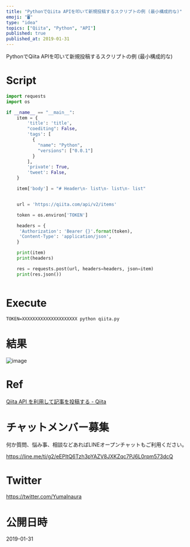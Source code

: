```yaml
---
title: "PythonでQiita APIを叩いて新規投稿するスクリプトの例 (最小構成的な)"
emoji: "🖥"
type: "idea"
topics: ["Qiita", "Python", "API"]
published: true
published_at: 2019-01-31
---
```


PythonでQiita APIを叩いて新規投稿するスクリプトの例 (最小構成的な)


# Script

```py
import requests
import os

if __name__ == "__main__":
    item = {
        'title': 'title',
        "coediting": False,
        'tags': [
          {
            "name": "Python",
            "versions": ["0.0.1"]
          }
        ],
        'private': True,
        'tweet': False,
    }

    item['body'] = "# Header\n- list\n- list\n- list"


    url = 'https://qiita.com/api/v2/items'

    token = os.environ['TOKEN']

    headers = {
     'Authorization': 'Bearer {}'.format(token),
     'Content-Type': 'application/json',
    }

    print(item)
    print(headers)

    res = requests.post(url, headers=headers, json=item)
    print(res.json())



```

# Execute

`TOKEN=XXXXXXXXXXXXXXXXXXXXX python qiita.py`



# 結果

![image](https://user-images.githubusercontent.com/13635059/52046673-a4140200-258a-11e9-9564-2dc2f16d49ef.png)

# Ref

[Qiita API を利用して記事を投稿する - Qiita](https://qiita.com/iimuz/items/4837e9c8043ce7c1262b)








<!-- Update From Qiita API -->

# チャットメンバー募集


何か質問、悩み事、相談などあればLINEオープンチャットもご利用ください。

https://line.me/ti/g2/eEPltQ6Tzh3pYAZV8JXKZqc7PJ6L0rpm573dcQ





# Twitter


https://twitter.com/YumaInaura


<!-- Update From Qiita API -->



# 公開日時

2019-01-31
